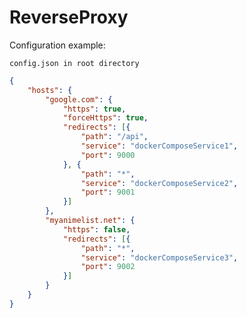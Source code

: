 # ReverseProxy

Configuration example:

`config.json in root directory`

```json
{
	"hosts": {
		"google.com": {
			"https": true,
			"forceHttps": true,
			"redirects": [{
				"path": "/api",
				"service": "dockerComposeService1",
				"port": 9000
			}, {
				"path": "*",
				"service": "dockerComposeService2",
				"port": 9001
			}]
		},
		"myanimelist.net": {
			"https": false,
			"redirects": [{
				"path": "*",
				"service": "dockerComposeService3",
				"port": 9002
			}]
		}
	}
}
```